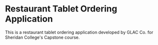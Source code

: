 # Restaurant Tablet Ordering Application
This is a restaurant tablet ordering application developed by GLAC Co. for Sheridan College's Capstone course.
